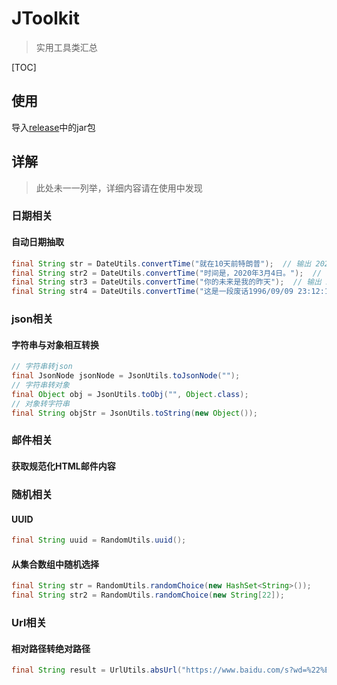 # JToolkit

> 实用工具类汇总

[TOC]



## 使用
导入[release](https://github.com/i-hujinwen/JUtils/releases)中的jar包


## 详解
> 此处未一一列举，详细内容请在使用中发现

### 日期相关

#### 自动日期抽取

```java
final String str = DateUtils.convertTime("就在10天前特朗普");  // 输出 2020-03-29 00:00:00
final String str2 = DateUtils.convertTime("时间是，2020年3月4日。");  // 输出 2020-03-04 00:00:00
final String str3 = DateUtils.convertTime("你的未来是我的昨天");  // 输出 2020-04-07 00:00:00
final String str4 = DateUtils.convertTime("这是一段废话1996/09/09 23:12:12");  // 输出 1996-09-09 23:12:12
```



### json相关

#### 字符串与对象相互转换

```java
// 字符串转json
final JsonNode jsonNode = JsonUtils.toJsonNode("");
// 字符串转对象
final Object obj = JsonUtils.toObj("", Object.class);
// 对象转字符串
final String objStr = JsonUtils.toString(new Object());
```



### 邮件相关

#### 获取规范化HTML邮件内容



### 随机相关

#### UUID

```java
final String uuid = RandomUtils.uuid();
```



#### 从集合数组中随机选择

```java
final String str = RandomUtils.randomChoice(new HashSet<String>());
final String str2 = RandomUtils.randomChoice(new String[22]);
```





### Url相关

#### 相对路径转绝对路径

```java
final String result = UrlUtils.absUrl("https://www.baidu.com/s?wd=%22%E6%90%9C%E7%B4%A2%22", "/s?wd=%22%E6%90%9C%E7%B4%A2%22&pn=10&oq=%22%E6%90%9C%E7%B4%A2%22&rsv_page=1");
```






